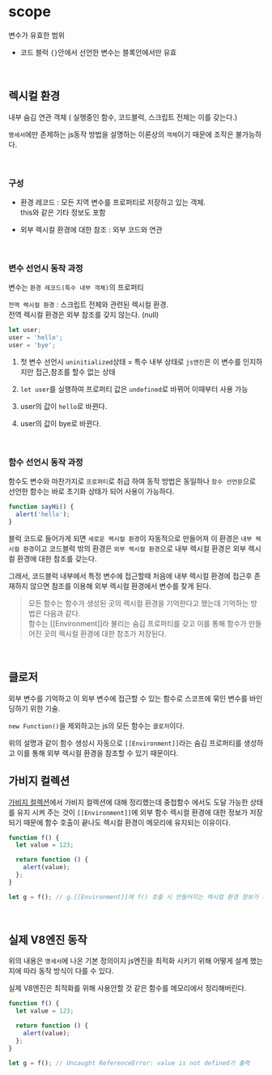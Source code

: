# scope

변수가 유효한 범위

- 코드 블럭 `{}`안에서 선언한 변수는 블록안에서만 유효

<br>

## 렉시컬 환경

내부 숨김 연관 객체 ( 실행중인 함수, 코드블럭, 스크립트 전체는 이를 갖는다.)

`명세서`에만 존제하는 js동작 방법을 설명하는 이론상의 `객체`이기 때문에 조작은 불가능하다.

<br>

### 구성

- 환경 레코드 : 모든 지역 변수를 프로퍼티로 저장하고 있는 객체.
  <br>this와 같은 기타 정보도 포함

- 외부 렉시컬 환경에 대한 참조 : 외부 코드와 연관

<br>

### 변수 선언시 동작 과정

변수는 `환경 레코드(특수 내부 객체)`의 프로퍼티

`전역 렉시컬 환경` : 스크립트 전체와 관련된 렉시컬 환경.
<br>전역 렉시컬 환경은 외부 참조를 갖지 않는다. (null)

```js
let user;
user = 'hello';
user = 'bye';
```

1. 첫 변수 선언시 `uninitialized`상태 = 특수 내부 상태로 `js엔진`은 이 변수를 인지하지만 접근,참조를 할수 없는 상태

1. `let user`를 실행하여 프로퍼티 값은 `undefined`로 바뀌어 이때부터 사용 가능

1. user의 값이 `hello`로 바뀐다.
1. user의 값이 bye로 바뀐다.

<br>

### 함수 선언시 동작 과정

함수도 변수와 마찬가지로 `프로퍼티`로 취급 하여 동작 방법은 동일하나 `함수 선언문`으로 선언한 함수는 바로 초기화 상태가 되어 사용이 가능하다.

```js
function sayHi() {
  alert('hello');
}
```

블럭 코드로 들어가게 되면 `새로운 렉시컬 환경`이 자동적으로 만들어져 이 환경은 `내부 렉시컬 환경`이고 코드블럭 밖의 환경은 `외부 렉시컬 환경`으로 내부 렉시컬 환경은 외부 렉시컬 환경에 대한 참조를 갖는다.

그래서, 코드블럭 내부에서 특정 변수에 접근할때 처음에 내부 렉시컬 환경에 접근후 존재하지 않으면 참조를 이용해 외부 렉시컬 환경에서 변수를 찾게 된다.

> 모든 함수는 함수가 생성된 곳의 렉시컬 환경을 기억한다고 했는데 기억하는 방법은 다음과 같다.<br>
> 함수는 [[Environment]]라 불리는 숨김 프로퍼티를 갖고 이를 통해 함수가 만들어진 곳의 렉시컬 환경에 대한 참조가 저장된다.

<br>

## 클로저

외부 변수를 기억하고 이 외부 변수에 접근할 수 있는 함수로 스코프에 묶인 변수를 바인딩하기 위한 기술.

`new Function()`을 제외하고는 js의 모든 함수는 `클로저`이다.

위의 설명과 같이 함수 생성시 자동으로 `[[Environment]]`라는 숨김 프로퍼티를 생성하고 이를 통해 외부 렉시컬 환경을 참조할 수 있기 때문이다.

## 가비지 컬렉션

[가비지 컬렉션](/javascript/core/garbageCollection.md)에서 가비지 컬렉션에 대해 정리했는데 중첩함수 에서도 도달 가능한 상태를 유지 시켜 주는 것이 `[[Environment]]`에 외부 함수 렉시컬 환경에 대한 정보가 저장되기 때문에 함수 호출이 끝나도 렉시컬 환경이 메모리에 유지되는 이유이다.

```js
function f() {
  let value = 123;

  return function () {
    alert(value);
  };
}

let g = f(); // g.[[Environment]]에 f() 호출 시 만들어지는 렉시컬 환경 정보가 저장됩니다.
```

<br>

## 실제 V8엔진 동작

위의 내용은 `명세서`에 나온 기본 정의이지 js엔진을 최적화 시키기 위해 어떻게 설계 했는지에 따라 동작 방식이 다를 수 있다.

실제 V8엔진은 최적화를 위해 사용안할 것 같은 함수를 메모리에서 정리해버린다.

```js
function f() {
  let value = 123;

  return function () {
    alert(value);
  };
}

let g = f(); // Uncaught ReferenceError: value is not defined가 출력
```
